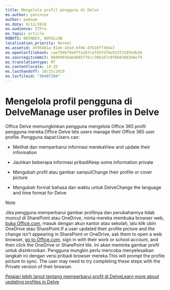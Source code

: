 ```yaml
---
title: Mengelola profil pengguna di Delve
ms.author: ponincev
author: pebaum
ms.date: 9/12/2018
ms.audience: ITPro
ms.topic: article
ROBOTS: NOINDEX, NOFOLLOW
localization_priority: Normal
ms.assetid: e595481a-91de-431d-bf86-d7610ff3b6a7
ms.openlocfilehash: cae756bf9a9ffa247cafd5fd76e913f3185bdb28
ms.sourcegitcommit: 0b06093dabd685f76cc39b1d7c0f8b03883b6e79
ms.translationtype: MT
ms.contentlocale: id-ID
ms.lasthandoff: 10/25/2019
ms.locfileid: "36497194"
---
```

# <a name="manage-user-profiles-in-delve"></a><span data-ttu-id="eb2b0-102">Mengelola profil pengguna di Delve</span><span class="sxs-lookup"><span data-stu-id="eb2b0-102">Manage user profiles in Delve</span></span>

<span data-ttu-id="eb2b0-103">Office Delve memungkinkan pengguna mengelola Office 365 profil pengguna mereka.</span><span class="sxs-lookup"><span data-stu-id="eb2b0-103">Office Delve lets users manage their Office 365 user profile.</span></span> <span data-ttu-id="eb2b0-104">Pengguna dapat:</span><span class="sxs-lookup"><span data-stu-id="eb2b0-104">Users can:</span></span>
  
- <span data-ttu-id="eb2b0-105">Melihat dan memperbarui informasi mereka</span><span class="sxs-lookup"><span data-stu-id="eb2b0-105">View and update their information</span></span>
    
- <span data-ttu-id="eb2b0-106">Jauhkan beberapa informasi pribadi</span><span class="sxs-lookup"><span data-stu-id="eb2b0-106">Keep some information private</span></span>
    
- <span data-ttu-id="eb2b0-107">Mengubah profil atau gambar sampul</span><span class="sxs-lookup"><span data-stu-id="eb2b0-107">Change their profile or cover picture</span></span>
    
- <span data-ttu-id="eb2b0-108">Mengubah format bahasa dan waktu untuk Delve</span><span class="sxs-lookup"><span data-stu-id="eb2b0-108">Change the language and time format for Delve</span></span>
    
> [!NOTE]
> <span data-ttu-id="eb2b0-109">Jika pengguna memperbarui gambar profilnya dan perubahannya tidak muncul di SharePoint atau OneDrive, minta mereka membuka browser web, [buka Office.com](https://www.office.com), masuk dengan akun kantor atau sekolah, lalu klik ubin OneDrive atau SharePoint.</span><span class="sxs-lookup"><span data-stu-id="eb2b0-109">If a user updated their profile picture and the change isn't appearing in SharePoint or OneDrive, ask them to open a web browser, [go to Office.com](https://www.office.com), sign in with their work or school account, and then click the OneDrive or SharePoint tile.</span></span> <span data-ttu-id="eb2b0-110">Ini akan meminta gambar profil untuk disinkronkan. Pengguna mungkin perlu mencoba menyelesaikan langkah ini dengan versi pribadi browser mereka.</span><span class="sxs-lookup"><span data-stu-id="eb2b0-110">This will prompt the profile picture to sync. The user may need to try completing these steps with the Private version of their browser.</span></span> 
  
[<span data-ttu-id="eb2b0-111">Pelajari lebih lanjut tentang memperbarui profil di Delve</span><span class="sxs-lookup"><span data-stu-id="eb2b0-111">Learn more about updating profiles in Delve</span></span>](https://go.microsoft.com/fwlink/?linkid=735070)
  

